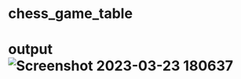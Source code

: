 # chess_game_table

# output![Screenshot 2023-03-23 180637](https://user-images.githubusercontent.com/112397583/227734026-4797f636-a40b-4d8e-84c3-a319e45a01dc.png)
